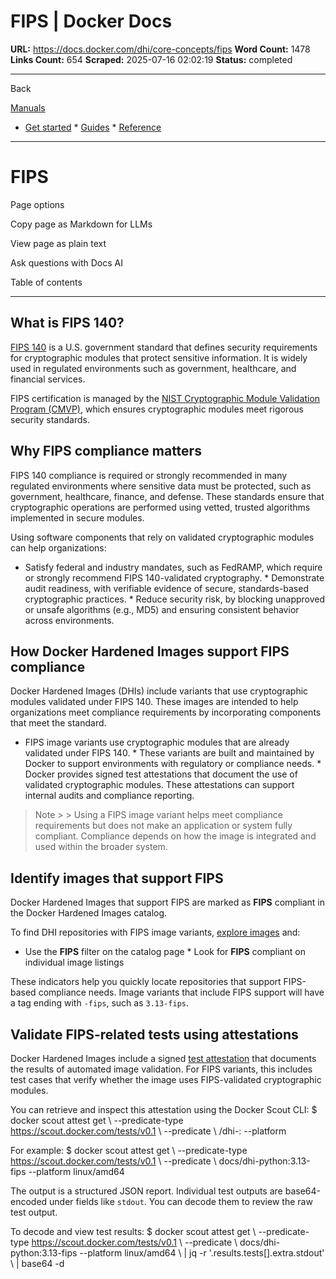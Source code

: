 # FIPS | Docker Docs

**URL:** https://docs.docker.com/dhi/core-concepts/fips
**Word Count:** 1478
**Links Count:** 654
**Scraped:** 2025-07-16 02:02:19
**Status:** completed

---

Back

[Manuals](https://docs.docker.com/manuals/)

  * [Get started](https://docs.docker.com/get-started/)   * [Guides](https://docs.docker.com/guides/)   * [Reference](https://docs.docker.com/reference/)

* * *

# FIPS

Page options

Copy page as Markdown for LLMs

View page as plain text

Ask questions with Docs AI

Table of contents

* * *

## What is FIPS 140?

[FIPS 140](https://csrc.nist.gov/publications/detail/fips/140/3/final) is a U.S. government standard that defines security requirements for cryptographic modules that protect sensitive information. It is widely used in regulated environments such as government, healthcare, and financial services.

FIPS certification is managed by the [NIST Cryptographic Module Validation Program \(CMVP\)](https://csrc.nist.gov/projects/cryptographic-module-validation-program), which ensures cryptographic modules meet rigorous security standards.

## Why FIPS compliance matters

FIPS 140 compliance is required or strongly recommended in many regulated environments where sensitive data must be protected, such as government, healthcare, finance, and defense. These standards ensure that cryptographic operations are performed using vetted, trusted algorithms implemented in secure modules.

Using software components that rely on validated cryptographic modules can help organizations:

  * Satisfy federal and industry mandates, such as FedRAMP, which require or strongly recommend FIPS 140-validated cryptography.   * Demonstrate audit readiness, with verifiable evidence of secure, standards-based cryptographic practices.   * Reduce security risk, by blocking unapproved or unsafe algorithms \(e.g., MD5\) and ensuring consistent behavior across environments.

## How Docker Hardened Images support FIPS compliance

Docker Hardened Images \(DHIs\) include variants that use cryptographic modules validated under FIPS 140. These images are intended to help organizations meet compliance requirements by incorporating components that meet the standard.

  * FIPS image variants use cryptographic modules that are already validated under FIPS 140.   * These variants are built and maintained by Docker to support environments with regulatory or compliance needs.   * Docker provides signed test attestations that document the use of validated cryptographic modules. These attestations can support internal audits and compliance reporting.

> Note >  > Using a FIPS image variant helps meet compliance requirements but does not make an application or system fully compliant. Compliance depends on how the image is integrated and used within the broader system.

## Identify images that support FIPS

Docker Hardened Images that support FIPS are marked as **FIPS** compliant in the Docker Hardened Images catalog.

To find DHI repositories with FIPS image variants, [explore images](https://docs.docker.com/dhi/how-to/explore/) and:

  * Use the **FIPS** filter on the catalog page   * Look for **FIPS** compliant on individual image listings

These indicators help you quickly locate repositories that support FIPS-based compliance needs. Image variants that include FIPS support will have a tag ending with `-fips`, such as `3.13-fips`.

## Validate FIPS-related tests using attestations

Docker Hardened Images include a signed [test attestation](https://docs.docker.com/dhi/core-concepts/attestations/) that documents the results of automated image validation. For FIPS variants, this includes test cases that verify whether the image uses FIPS-validated cryptographic modules.

You can retrieve and inspect this attestation using the Docker Scout CLI:               $ docker scout attest get \       --predicate-type https://scout.docker.com/tests/v0.1 \       --predicate \       <your-namespace>/dhi-<image>:<tag> --platform <platform>     

For example:               $ docker scout attest get \       --predicate-type https://scout.docker.com/tests/v0.1 \       --predicate \       docs/dhi-python:3.13-fips --platform linux/amd64     

The output is a structured JSON report. Individual test outputs are base64-encoded under fields like `stdout`. You can decode them to review the raw test output.

To decode and view test results:               $ docker scout attest get \       --predicate-type https://scout.docker.com/tests/v0.1 \       --predicate \       docs/dhi-python:3.13-fips --platform linux/amd64 \       | jq -r '.results.tests[].extra.stdout' \       | base64 -d